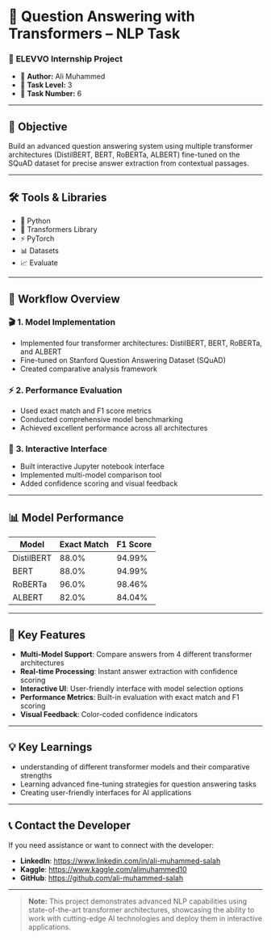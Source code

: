 # 🚀 Question Answering with Transformers – NLP Task

### 🚀 **ELEVVO Internship Project**

* 👤 **Author:** Ali Muhammed  
* 🧠 **Task Level:** 3  
* 🚀 **Task Number:** 6

---

## 🎯 **Objective**
Build an advanced question answering system using multiple transformer architectures (DistilBERT, BERT, RoBERTa, ALBERT) fine-tuned on the SQuAD dataset for precise answer extraction from contextual passages.

---

## 🛠️ **Tools & Libraries**
* 🐍 Python  
* 🤗 Transformers Library
* ⚡ PyTorch
* 📊 Datasets
* 📈 Evaluate

---

## 🔄 **Workflow Overview**

### 🎬 **1. Model Implementation**
* Implemented four transformer architectures: DistilBERT, BERT, RoBERTa, and ALBERT
* Fine-tuned on Stanford Question Answering Dataset (SQuAD)
* Created comparative analysis framework

### ⚡ **2. Performance Evaluation**
* Used exact match and F1 score metrics
* Conducted comprehensive model benchmarking
* Achieved excellent performance across all architectures

### 🎨 **3. Interactive Interface**
* Built interactive Jupyter notebook interface
* Implemented multi-model comparison tool
* Added confidence scoring and visual feedback

---

## 📊 **Model Performance**

| **Model**   | **Exact Match** | **F1 Score** |
|-------------|----------------|-------------|
| DistilBERT  | 88.0%          | 94.99%      |
| BERT        | 88.0%          | 94.99%      |
| RoBERTa     | 96.0%          | 98.46%      |
| ALBERT      | 82.0%          | 84.04%      |

---

## 🚀 **Key Features**

* **Multi-Model Support**: Compare answers from 4 different transformer architectures
* **Real-time Processing**: Instant answer extraction with confidence scoring
* **Interactive UI**: User-friendly interface with model selection options
* **Performance Metrics**: Built-in evaluation with exact match and F1 scoring
* **Visual Feedback**: Color-coded confidence indicators

---

## 💡 **Key Learnings**

* understanding of different transformer models and their comparative strengths
* Learning advanced fine-tuning strategies for question answering tasks
* Creating user-friendly interfaces for AI applications

---

## 📞 Contact the Developer
If you need assistance or want to connect with the developer:

* **LinkedIn**: https://www.linkedin.com/in/ali-muhammed-salah
* **Kaggle**: https://www.kaggle.com/alimuhammed10
* **GitHub**: https://github.com/ali-muhammed-salah

---

> **Note:** This project demonstrates advanced NLP capabilities using state-of-the-art transformer architectures, showcasing the ability to work with cutting-edge AI technologies and deploy them in interactive applications.

